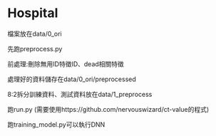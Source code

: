 # Hospital
檔案放在data/0_ori

先跑preprocess.py

前處理:刪除無用ID特徵ID、dead相關特徵

處理好的資料儲存在data/0_ori/preprocessed

8:2拆分訓練資料、測試資料放在data/1_preprocess

跑run.py
(需要使用https://github.com/nervouswizard/ct-value的程式)

跑training_model.py可以執行DNN